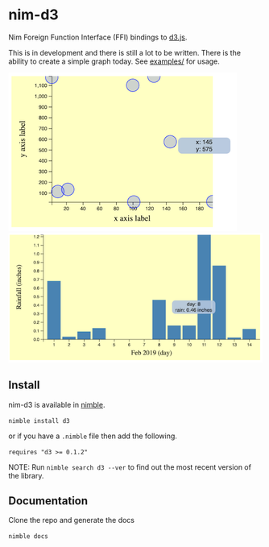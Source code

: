 # nim-d3

Nim Foreign Function Interface (FFI) bindings to [d3.js](https://d3js.org).

This is in development and there is still a lot to be written.  There
is the ability to create a simple graph today.  See
[examples/](examples/) for usage.

![Image of example 5](img/ex5.png)
![Image of example 6](img/ex6.png)

## Install

nim-d3 is available in [nimble](https://github.com/nim-lang/nimble).

`nimble install d3`

or if you have a `.nimble` file then add the following.

`requires "d3 >= 0.1.2"`

NOTE: Run `nimble search d3 --ver` to find out the most recent version
of the library.

## Documentation

Clone the repo and generate the docs

`nimble docs`

